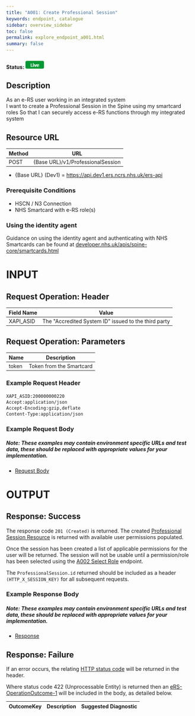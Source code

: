 ```yaml
---
title: "A001: Create Professional Session"
keywords: endpoint, catalogue
sidebar: overview_sidebar
toc: false
permalink: explore_endpoint_a001.html
summary: false
---
```


#### Status: ![Live](images/icons/api_live.png)

## Description
As an e-RS user working in an integrated system  
I want to create a Professional Session in the Spine using my smartcard roles
So that I can securely access e-RS functions through my integrated system

## Resource URL

| Method | URL |
| -------------| --- |
| POST | {Base URL}/v1/ProfessionalSession

- {Base URL} (Dev1) = https://api.dev1.ers.ncrs.nhs.uk/ers-api  


### Prerequisite Conditions
- HSCN / N3 Connection
- NHS Smartcard with e-RS role(s)

### Using the identity agent
Guidance on using the identity agent and authenticating with NHS Smartcards can be found at [developer.nhs.uk/apis/spine-core/smartcards.html](https://developer.nhs.uk/apis/spine-core/smartcards.html)

# INPUT

## Request Operation: Header

| Field Name | Value |
| ---------- | ----- |
| XAPI_ASID  | The "Accredited System ID" issued to the third party |


## Request Operation: Parameters

| Name | Description |
| ---- | ----------- |
| token | Token from the Smartcard |

### Example Request Header
```http
XAPI_ASID:200000000220
Accept:application/json
Accept-Encoding:gzip,deflate
Content-Type:application/json
```

### Example Request Body
##### Note: These examples may contain environment specific URLs and test data, these should be replaced with appropriate values for your implementation.  

- [Request Body](https://nhsconnect.github.io/digital-referrals/downloads/json/A001_Request.json)  

# OUTPUT
## Response: Success

The response code `201 (Created)` is returned. The created [Professional Session Resource](explore_models.html) is returned with available user permissions populated.

Once the session has been created a list of applicable permissions for the user will be returned. The session will not be usable until a permission/role has been selected using the [A002 Select Role](explore_endpoint_a002.html) endpoint.

The `ProfessionalSession.id` returned should be included as a header `(HTTP_X_SESSION_KEY)` for all subsequent requests.

### Example Response Body
##### Note: These examples may contain environment specific URLs and test data, these should be replaced with appropriate values for your implementation.  

- [Response](https://nhsconnect.github.io/digital-referrals/downloads/json/A001_Response.json)


## Response: Failure
If an error occurs, the relating [HTTP status code](explore_error_messages.html) will be returned in the header.

Where status code 422 (Unprocessable Entity) is returned then an [eRS-OperationOutcome-1](https://fhir.nhs.uk/STU3/StructureDefinition/eRS-OperationOutcome-1) will be included in the body, as detailed below.  

| OutcomeKey | Description | Suggested Diagnostic |
| ---------- | ----------- | -------------------- |
